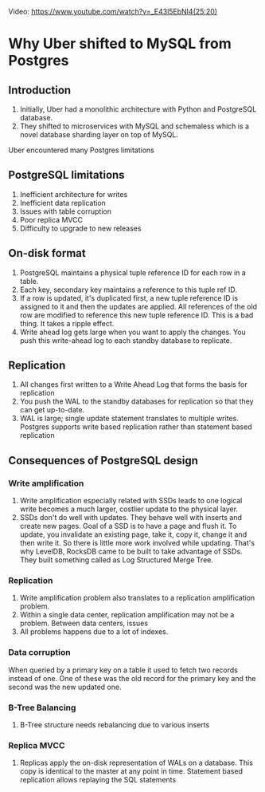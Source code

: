 Video: https://www.youtube.com/watch?v=_E43l5EbNI4(25:20)

# Why Uber shifted to MySQL from Postgres


## Introduction
1. Initially, Uber had a monolithic architecture with Python and PostgreSQL database.
2. They shifted to microservices with MySQL and schemaless which is a novel database sharding layer on top of MySQL.


Uber encountered many Postgres limitations

## PostgreSQL limitations

1. Inefficient architecture for writes
2. Inefficient data replication
3. Issues with table corruption
4. Poor replica MVCC
5. Difficulty to upgrade to new releases


## On-disk format
1. PostgreSQL maintains a physical tuple reference ID for each row in a table. 
2. Each key, secondary key maintains a reference to this tuple ref ID.
3. If a row is updated, it's duplicated first, a new tuple reference ID is assigned to it and then the updates are applied. All references of the old row are modified to reference this new tuple reference ID. This is a bad thing. It takes a ripple effect. 
4. Write ahead log gets large when you want to apply the changes. You push this write-ahead log to each standby database to replicate.


## Replication
1. All changes first written to a Write Ahead Log that forms the basis for replication
2. You push the WAL to the standby databases for replication so that they can get up-to-date.
3. WAL is large; single update statement translates to multiple writes. Postgres supports write based replication rather than statement based replication


## Consequences of PostgreSQL design

### Write amplification

1. Write amplification especially related with SSDs leads to one logical write becomes a much larger, costlier update to the physical layer. 
2. SSDs don't do well with updates. They behave well with inserts and create new pages. Goal of a SSD is to have a page and flush it. To update, you invalidate an existing page, take it, copy it, change it and then write it. So there is little more work involved while updating. That's why LevelDB, RocksDB came to be built to take advantage of SSDs. They built something called as Log Structured Merge Tree. 

### Replication 
1. Write amplification problem also translates to a replication amplification problem.
2. Within a single data center, replication amplification may not be a problem. Between data centers, issues 
3. All problems happens due to a lot of indexes. 

### Data corruption
When queried by a primary key on a table it used to fetch two records instead of one. One of these was the old record for the primary key and the second was the new updated one.


### B-Tree Balancing
1. B-Tree structure needs rebalancing due to various inserts

### Replica MVCC
1. Replicas apply the on-disk representation of WALs on a database. This copy is identical to the master at any point in time. Statement based replication allows replaying the SQL statements